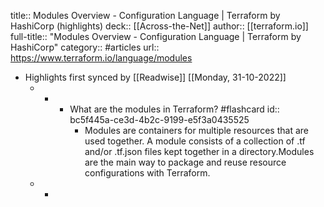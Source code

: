 title:: Modules Overview - Configuration Language | Terraform by HashiCorp (highlights)
deck:: [[Across-the-Net]]
author:: [[terraform.io]]
full-title:: "Modules Overview - Configuration Language | Terraform by HashiCorp"
category:: #articles
url:: https://www.terraform.io/language/modules

- Highlights first synced by [[Readwise]] [[Monday, 31-10-2022]]
	- -
		- What are the modules in Terraform? #flashcard
		  id:: bc5f445a-ce3d-4b2c-9199-e5f3a0435525
			- Modules are containers for multiple resources that are used together. A module
			  consists of a collection of .tf and/or .tf.json files kept together in a
			  directory.Modules are the main way to package and reuse resource configurations with
			  Terraform.
	- -